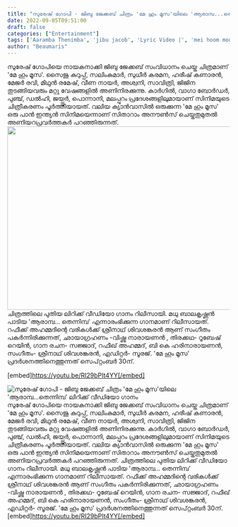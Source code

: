 ```yaml
---
title: "സുരേഷ് ഗോപി - ജിബു ജേക്കബ് ചിത്രം 'മേ ഹും മൂസ'യിലെ 'ആരാമ്പ...തെന്നിമ്പ' ലിറിക്ക് വീഡിയോ ഗാനം"
date: 2022-09-05T09:51:00
draft: false
categories: ["Entertainment"]
tags: ['Aaramba Thenimba', 'jibu jacob', 'Lyric Video |', 'mei hoom moosa', 'SURESHGOPI']
author: "Beaumaris"
---
```


സുരേഷ് ഗോപിയെ നായകനാക്കി ജിബു ജേക്കബ് സംവിധാനം ചെയ്ത ചിത്രമാണ് 'മേ ഹും മൂസ'. സൈജു കുറുപ്പ്, സലിംകുമാര്‍, സുധീർ കരമന, ഹരീഷ് കണാരന്‍, മേജര്‍ രവി, മിഥുന്‍ രമേഷ്, വീണ നായർ, അശ്വനി, സാവിത്രി, ജിജിന തുടങ്ങിയവരും മറ്റു വേഷങ്ങളിൽ അണിനിരക്കുന്നു. കാര്‍ഗില്‍, വാഗാ ബോര്‍ഡര്‍, പുഞ്ച്, ഡല്‍ഹി, ജയ്പ്പൂര്‍, പൊന്നാനി, മലപ്പുറം പ്രദേശങ്ങളിലുമായാണ് സിനിമയുടെ ചിത്രീകരണം പൂര്‍ത്തിയായത്. വലിയ ക്യാൻവാസിൽ ഒരുക്കുന്ന 'മേ ഹും മൂസ' ഒരു പാന്‍ ഇന്ത്യന്‍ സിനിമയെന്നാണ് സിതാറാം അനൗൺസ് ചെയ്തതുമുതൽ അണിയറപ്രവർത്തകർ പറഞ്ഞിരുന്നത്. <img class="wp-image-349738 aligncenter" src="https://cdn.boolokam.com/articles/2022/09/rr2.webp" alt="" width="694" height="416" />ചിത്രത്തിലെ പുതിയ ലിറിക്ക് വീഡിയോ ഗാനം റിലീസായി. മധു ബാലകൃഷ്ണൻ പാടിയ 'ആരാമ്പ... തെന്നിമ്പ' എന്നാരംഭിക്കുന്ന ഗാനമാണ് റിലീസായത്. റഫീക്ക് അഹമ്മദിന്റെ വരികൾക്ക് ശ്രീനാഥ് ശിവശങ്കരൻ ആണ് സംഗീതം പകർന്നിരിക്കുന്നത്, ഛായാഗ്രഹണം -വിഷ്ണു നാരായണൻ , തിരക്കഥ- റൂബേഷ് റെയിന്‍, ഗാന രചന- സജ്ജാദ്, റഫീഖ് അഹമ്മദ്, ബി കെ ഹരിനാരായണന്‍, സംഗീതം- ശ്രീനാഥ് ശിവശങ്കരന്‍, എഡിറ്റര്‍- സൂരജ്. 'മേ ഹൂം മൂസ' പ്രദർശനത്തിനെത്തുന്നത് സെപ്റ്റംബര്‍ 30ന്.

[embed]https://youtu.be/RI29bPIt4YY[/embed]


![സുരേഷ് ഗോപി - ജിബു ജേക്കബ് ചിത്രം 'മേ ഹും മൂസ'യിലെ 'ആരാമ്പ...തെന്നിമ്പ' ലിറിക്ക് വീഡിയോ ഗാനം](https://cdn.boolokam.com/articles/2022/09/rr2.webp)സുരേഷ് ഗോപിയെ നായകനാക്കി ജിബു ജേക്കബ് സംവിധാനം ചെയ്ത ചിത്രമാണ് 'മേ ഹും മൂസ'. സൈജു കുറുപ്പ്, സലിംകുമാര്‍, സുധീർ കരമന, ഹരീഷ് കണാരന്‍, മേജര്‍ രവി, മിഥുന്‍ രമേഷ്, വീണ നായർ, അശ്വനി, സാവിത്രി, ജിജിന തുടങ്ങിയവരും മറ്റു വേഷങ്ങളിൽ അണിനിരക്കുന്നു. കാര്‍ഗില്‍, വാഗാ ബോര്‍ഡര്‍, പുഞ്ച്, ഡല്‍ഹി, ജയ്പ്പൂര്‍, പൊന്നാനി, മലപ്പുറം പ്രദേശങ്ങളിലുമായാണ് സിനിമയുടെ ചിത്രീകരണം പൂര്‍ത്തിയായത്. വലിയ ക്യാൻവാസിൽ ഒരുക്കുന്ന 'മേ ഹും മൂസ' ഒരു പാന്‍ ഇന്ത്യന്‍ സിനിമയെന്നാണ് സിതാറാം അനൗൺസ് ചെയ്തതുമുതൽ അണിയറപ്രവർത്തകർ പറഞ്ഞിരുന്നത്. ചിത്രത്തിലെ പുതിയ ലിറിക്ക് വീഡിയോ ഗാനം റിലീസായി. മധു ബാലകൃഷ്ണൻ പാടിയ 'ആരാമ്പ... തെന്നിമ്പ' എന്നാരംഭിക്കുന്ന ഗാനമാണ് റിലീസായത്. റഫീക്ക് അഹമ്മദിന്റെ വരികൾക്ക് ശ്രീനാഥ് ശിവശങ്കരൻ ആണ് സംഗീതം പകർന്നിരിക്കുന്നത്, ഛായാഗ്രഹണം -വിഷ്ണു നാരായണൻ , തിരക്കഥ- റൂബേഷ് റെയിന്‍, ഗാന രചന- സജ്ജാദ്, റഫീഖ് അഹമ്മദ്, ബി കെ ഹരിനാരായണന്‍, സംഗീതം- ശ്രീനാഥ് ശിവശങ്കരന്‍, എഡിറ്റര്‍- സൂരജ്. 'മേ ഹൂം മൂസ' പ്രദർശനത്തിനെത്തുന്നത് സെപ്റ്റംബര്‍ 30ന്. [embed]https://youtu.be/RI29bPIt4YY[/embed]
